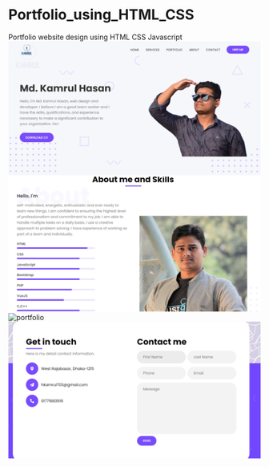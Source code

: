 # Portfolio_using_HTML_CSS
 Portfolio website design using HTML CSS Javascript 
![](Screenshot/home.PNG)
![](Screenshot/about.PNG)
![portfolio](https://user-images.githubusercontent.com/55704250/189976002-1ed812c5-dd7b-4a89-a7a4-a173d938229a.PNG)
![](Screenshot/contact.PNG)
